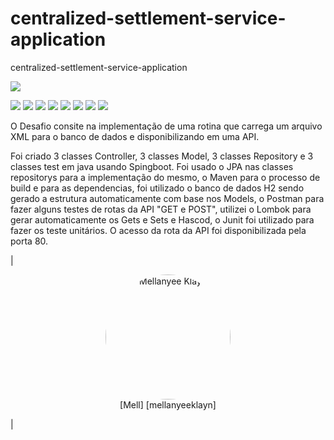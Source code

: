 # centralized-settlement-service-application


  centralized-settlement-service-application

![](https://img.shields.io/badge/centralized-settlement-service-application)

![](https://img.shields.io/badge/Java-blue)
![](https://img.shields.io/badge/SprinBoot-green)
![](https://img.shields.io/badge/H2-green)
![](https://img.shields.io/badge/Maven-green)
![](https://img.shields.io/badge/JPA-green)
![](https://img.shields.io/badge/Postamn-green)
![](https://img.shields.io/badge/Lombok-green)
![](https://img.shields.io/badge/Junit-green)




O Desafio consite na implementação de uma rotina que carrega um arquivo XML para o banco de dados e disponibilizando em uma API.

Foi criado 3 classes Controller, 3 classes Model, 3 classes Repository e 3 classes test em java usando Spingboot. Foi usado o JPA nas classes repositorys para a implementação do mesmo, o Maven para o processo de build e para as dependencias, foi utilizado o banco de dados H2 sendo gerado a estrutura automaticamente com base nos Models, o Postman para fazer alguns testes de rotas da API "GET e POST", utilizei o Lombok para gerar automaticamente os Gets e Sets e Hascod, o Junit foi utilizado para fazer os teste unitários. 
O acesso da rota da API foi disponibilizada pela porta 80.





|<p align="center"><img style="border-radius: 200px" width="200px"  src="https://avatars.githubusercontent.com/u/47692595?v=4"  alt="Mellanyee Klayn" /><br />[Mell]   [mellanyeeklayn]</p>|<p align="center">

 
